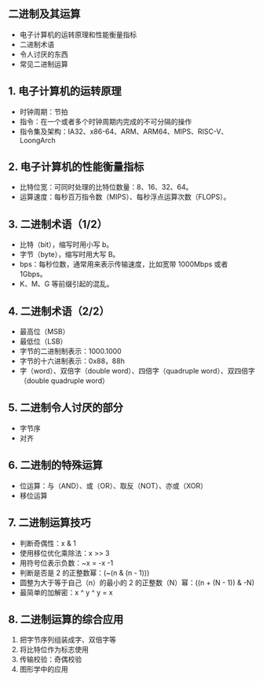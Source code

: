 ## 二进制及其运算

- 电子计算机的运转原理和性能衡量指标
- 二进制术语
- 令人讨厌的东西
- 常见二进制运算

		
## 1. 电子计算机的运转原理

* 时钟周期：节拍
* 指令：在一个或者多个时钟周期内完成的不可分隔的操作
* 指令集及架构：IA32、x86-64、ARM、ARM64、MIPS、RISC-V、LoongArch

		
## 2. 电子计算机的性能衡量指标

* 比特位宽：可同时处理的比特位数量：8、16、32、64。
* 运算速度：每秒百万指令数（MIPS）、每秒浮点运算次数（FLOPS）。

		
## 3. 二进制术语（1/2）

* 比特（bit），缩写时用小写 b。
* 字节（byte），缩写时用大写 B。
* bps：每秒位数，通常用来表示传输速度，比如宽带 1000Mbps 或者 1Gbps。
* K、M、G 等前缀引起的混乱。

		
## 4. 二进制术语（2/2）

* 最高位（MSB）
* 最低位（LSB）
* 字节的二进制制表示：1000.1000
* 字节的十六进制表示：0x88，88h
* 字（word）、双倍字（double word）、四倍字（quadruple word）、双四倍字（double quadruple word）

		
## 5. 二进制令人讨厌的部分

* 字节序
* 对齐

		
## 6. 二进制的特殊运算

* 位运算：与（AND）、或（OR）、取反（NOT）、亦或（XOR）
* 移位运算

		
## 7. 二进制运算技巧

* 判断奇偶性：x & 1
* 使用移位优化乘除法：x >> 3
* 用符号位表示负数：~x = -x -1
* 判断是否是 2 的正整数幂：(~(n & (n - 1)))
* 圆整为大于等于自己（n）的最小的 2 的正整数（N）幂：((n + (N - 1)) & -N)
* 最简单的加解密：x ^ y ^ y = x

		
## 8. 二进制运算的综合应用

1. 把字节序列组装成字、双倍字等
1. 将比特位作为标志使用
1. 传输校验：奇偶校验
1. 图形学中的应用
